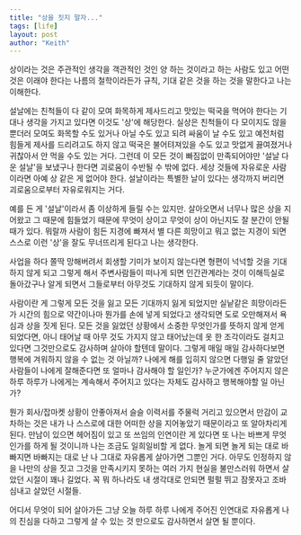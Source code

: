 ```yaml
---
title: "상을 짓지 말자..."
tags: [life]
layout: post
author: "Keith"
---
```


상이라는 것은 주관적인 생각을 객관적인 것인 양 하는 것이라고 하는 사람도 있고 어떤 것은 이래야 한다는 나름의 철학이라든가 규칙, 기대 같은 것을 하는 것을 말한다고 나는 이해한다.

설날에는 친척들이 다 같이 모여 화목하게 제사드리고 맛있는 떡국을 먹어야 한다는 기대나 생각을 가지고 있다면 이것도 '상'에 해당한다. 실상은 친척들이 다 모이지도 않을 뿐더러 모여도 화목할 수도 있거나 아닐 수도 있고 되려 싸움이 날 수도 있고 예전처럼 힘들게 제사를 드리려고도 하지 않고 떡국은 불어텨져있을 수도 있고 맛없게 끓여졌거나 귀찮아서 안 먹을 수도 있는 거다. 그런데 이 모든 것이 빠짐없이 만족되어야만 '설날 다운 설날'을 보냈구나 한다면 괴로움이 수반될 수 밖에 없다. 세상 것들에 자유로운 사람이라면 아예 상 같은 게 없어야 한다. 설날이라는 특별한 날이 있다는 생각까지 버리면 괴로움으로부터 자유로워지는 거다.

예를 든 게 '설날'이라서 좀 이상하게 들릴 수는 있지만. 살아오면서 너무나 많은 상을 지어왔고 그 때문에 힘들었기 때문에 무엇이 상이고 무엇이 상이 아닌지도 잘 분간이 안될 때가 있다. 뭐랄까 사람이 힘든 지경에 빠져서 별 다른 희망이고 뭐고 없는 지경이 되면 스스로 이런 '상'을 잘도 무너뜨리게 된다고 나는 생각한다.

사업을 하다 쫄딱 망해버려서 회생할 기미가 보이지 않는다면 형편이 넉넉할 것을 기대하지 않게 되고 그렇게 해서 주변사람들이 떠나게 되면 인간관계라는 것이 이해득실로 돌아갔구나 알게 되면서 그들로부터 아무것도 기대하지 않게 되듯이 말이다. 

사람이란 게 그렇게 모든 것을 잃고 모든 기대까지 잃게 되었지만 실낱같은 희망이라든가 시간의 힘으로 약간이나마 뭔가를 손에 넣게 되었다고 생각되면 도로 오만해져서 욕심과 상을 짓게 된다. 모든 것을 잃었던 상황에서 소중한 무엇인가를 뜻하지 않게 얻게 되었다면, 아니 태어날 때 아무 것도 가지지 않고 태어났는데 옷 한 조각이라도 걸치고 있다면 그것만으로도 감사하며 살아야 할텐데 말이다. 그렇게 매일 매일 감사하다보면 행복에 겨워하지 않을 수 없는 것 아닐까? 나에게 해를 입히지 않으면 다행일 줄 알았던 사람들이 나에게 잘해준다면 또 얼마나 감사해야 할 일인가? 누군가에겐 주어지지 않은 하루 하루가 나에게는 계속해서 주어지고 있다는 자체도 감사하고 행복해야할 일 아닌가?

뭔가 회사/잡마켓 상황이 안좋아져서 슬슬 이력서를 주물럭 거리고 있으면서 만감이 교차하는 것은 내가 나 스스로에 대한 어떠한 상을 지어놓았기 때문이라고 또 알아차리게 된다. 만남이 있으면 헤어짐이 있고 또 쓰임의 인연이란 게 있다면 또 나는 바쁘게 무엇인가를 하게 될 것이니까 나는 조금도 일희일비할 게 없다. 놀게 되면 놀게 되는 대로 바빠지면 바빠지는 대로 난 나 그대로 자유롭게 살아가면 그뿐인 거다. 아무도 인정하지 않을 나만의 상을 짓고 그것을 만족시키지 못하는 여러 가지 현실을 불만스러워 하면서 살았던 시절이 꽤나 길었다. 꼭 뭐 하나라도 내 생각대로 안되면 펄펄 뛰고 잠못자고 조바심내고 살았던 시절들.

어디서 무엇이 되어 살아가든 그냥 오늘 하루 하루 나에게 주어진 인연대로 자유롭게 나의 진심을 다하고 그렇게 살 수 있는 것 만으로도 감사하면서 살면 될 뿐이다. 